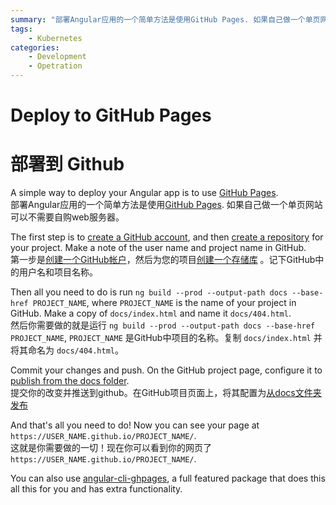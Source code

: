 ```yaml
---
summary: "部署Angular应用的一个简单方法是使用GitHub Pages. 如果自己做一个单页网站可以不需要自购web服务器"
tags:
    - Kubernetes
categories:
    - Development
    - Opetration
---
```

# Deploy to GitHub Pages
# 部署到 Github

A simple way to deploy your Angular app is to use
[GitHub Pages](https://help.github.com/articles/what-is-github-pages/).  
部署Angular应用的一个简单方法是使用[GitHub Pages](https://help.github.com/articles/what-is-github-pages/). 如果自己做一个单页网站可以不需要自购web服务器。

<!--more-->

The first step is to [create a GitHub account](https://github.com/join), and then
[create a repository](https://help.github.com/articles/create-a-repo/) for your project.
Make a note of the user name and project name in GitHub.  
第一步是[创建一个GitHub帐户](https://github.com/join)，然后为您的项目[创建一个存储库](https://help.github.com/articles/create-a-repo/) 。记下GitHub中的用户名和项目名称。

Then all you need to do is run `ng build --prod --output-path docs --base-href PROJECT_NAME`, where
`PROJECT_NAME` is the name of your project in GitHub.
Make a copy of `docs/index.html` and name it `docs/404.html`.  
然后你需要做的就是运行 `ng build --prod --output-path docs --base-href PROJECT_NAME`, `PROJECT_NAME` 是GitHub中项目的名称。复制 `docs/index.html` 并将其命名为 `docs/404.html`。

Commit your changes and push. On the GitHub project page, configure it to
[publish from the docs folder](https://help.github.com/articles/configuring-a-publishing-source-for-github-pages/#publishing-your-github-pages-site-from-a-docs-folder-on-your-master-branch).  
提交你的改变并推送到github。在GitHub项目页面上，将其配置为[从docs文件夹发布](https://help.github.com/articles/configuring-a-publishing-source-for-github-pages/#publishing-your-github-pages-site-from-a-docs-folder-on-your-master-branch)

And that's all you need to do! Now you can see your page at
`https://USER_NAME.github.io/PROJECT_NAME/`.  
这就是你需要做的一切！现在你可以看到你的网页了`https://USER_NAME.github.io/PROJECT_NAME/`.  

You can also use [angular-cli-ghpages](https://github.com/angular-buch/angular-cli-ghpages), a full
featured package that does this all this for you and has extra functionality.
